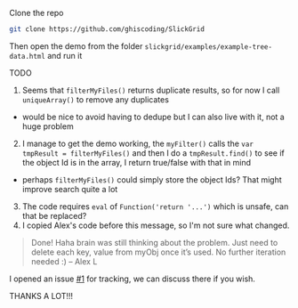 Clone the repo
```bash
git clone https://github.com/ghiscoding/SlickGrid
```

Then open the demo from the folder `slickgrid/examples/example-tree-data.html` and run it 

TODO
1. Seems that `filterMyFiles()` returns duplicate results, so for now I call `uniqueArray()` to remove any duplicates
  - would be nice to avoid having to dedupe but I can also live with it, not a huge problem
2. I manage to get the demo working, the `myFilter()` calls the `var tmpResult = filterMyFiles()` and then I do a `tmpResult.find()` to see if the object Id is in the array, I return true/false with that in mind
  - perhaps `filterMyFiles()` could simply store the object Ids? That might improve search quite a lot
3. The code requires `eval` of `Function('return '...')` which is unsafe, can that be replaced?
4. I copied Alex's code before this message, so I'm not sure what changed.
> Done! Haha brain was still thinking about the problem. Just need to delete each key, value from myObj once it’s used. No further iteration needed :) – Alex L

I opened an issue [#1](https://github.com/ghiscoding/SlickGrid/issues/1) for tracking, we can discuss there if you wish.

THANKS A LOT!!!